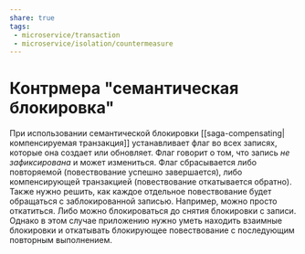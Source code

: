 ```yaml
---
share: true
tags:
 - microservice/transaction
 - microservice/isolation/countermeasure
---
```

# Контрмера "семантическая блокировка"
При использовании семантической блокировки [[saga-compensating|компенсируемая транзакция]] устанавливает флаг во всех записях, которые она создает или обновляет. Флаг говорит о том, что запись *не зафиксирована* и может измениться. Флаг сбрасывается либо повторяемой (повествование успешно завершается), либо компенсирующей транзакцией (повествование откатывается обратно).
Также нужно решить, как каждое отдельное повествование будет обращаться с заблокированной записью. Например, можно просто откатиться. Либо можно блокироваться до снятия блокировки с записи. Однако в этом случае приложению нужно уметь находить взаимные блокировки и откатывать блокирующее повествование с последующим повторным выполнением.